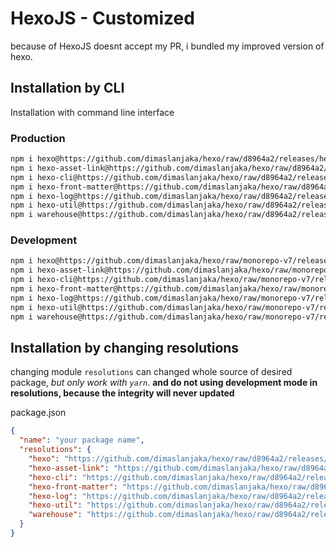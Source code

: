 # HexoJS - Customized
because of HexoJS doesnt accept my PR, i bundled my improved version of hexo.

## Installation by CLI
Installation with command line interface

### Production

```bash
npm i hexo@https://github.com/dimaslanjaka/hexo/raw/d8964a2/releases/hexo.tgz
npm i hexo-asset-link@https://github.com/dimaslanjaka/hexo/raw/d8964a2/releases/hexo-asset-link.tgz
npm i hexo-cli@https://github.com/dimaslanjaka/hexo/raw/d8964a2/releases/hexo-cli.tgz
npm i hexo-front-matter@https://github.com/dimaslanjaka/hexo/raw/d8964a2/releases/hexo-front-matter.tgz
npm i hexo-log@https://github.com/dimaslanjaka/hexo/raw/d8964a2/releases/hexo-log.tgz
npm i hexo-util@https://github.com/dimaslanjaka/hexo/raw/d8964a2/releases/hexo-util.tgz
npm i warehouse@https://github.com/dimaslanjaka/hexo/raw/d8964a2/releases/warehouse.tgz
```

### Development

```bash
npm i hexo@https://github.com/dimaslanjaka/hexo/raw/monorepo-v7/releases/hexo.tgz
npm i hexo-asset-link@https://github.com/dimaslanjaka/hexo/raw/monorepo-v7/releases/hexo-asset-link.tgz
npm i hexo-cli@https://github.com/dimaslanjaka/hexo/raw/monorepo-v7/releases/hexo-cli.tgz
npm i hexo-front-matter@https://github.com/dimaslanjaka/hexo/raw/monorepo-v7/releases/hexo-front-matter.tgz
npm i hexo-log@https://github.com/dimaslanjaka/hexo/raw/monorepo-v7/releases/hexo-log.tgz
npm i hexo-util@https://github.com/dimaslanjaka/hexo/raw/monorepo-v7/releases/hexo-util.tgz
npm i warehouse@https://github.com/dimaslanjaka/hexo/raw/monorepo-v7/releases/warehouse.tgz
```

## Installation by changing resolutions
changing module `resolutions` can changed whole source of desired package, _but only work with `yarn`_. **and do not using development mode in resolutions, because the integrity will never updated**

package.json
```json
{
  "name": "your package name",
  "resolutions": {
    "hexo": "https://github.com/dimaslanjaka/hexo/raw/d8964a2/releases/hexo.tgz",
    "hexo-asset-link": "https://github.com/dimaslanjaka/hexo/raw/d8964a2/releases/hexo-asset-link.tgz",
    "hexo-cli": "https://github.com/dimaslanjaka/hexo/raw/d8964a2/releases/hexo-cli.tgz",
    "hexo-front-matter": "https://github.com/dimaslanjaka/hexo/raw/d8964a2/releases/hexo-front-matter.tgz",
    "hexo-log": "https://github.com/dimaslanjaka/hexo/raw/d8964a2/releases/hexo-log.tgz",
    "hexo-util": "https://github.com/dimaslanjaka/hexo/raw/d8964a2/releases/hexo-util.tgz",
    "warehouse": "https://github.com/dimaslanjaka/hexo/raw/d8964a2/releases/warehouse.tgz"
  }
}
```